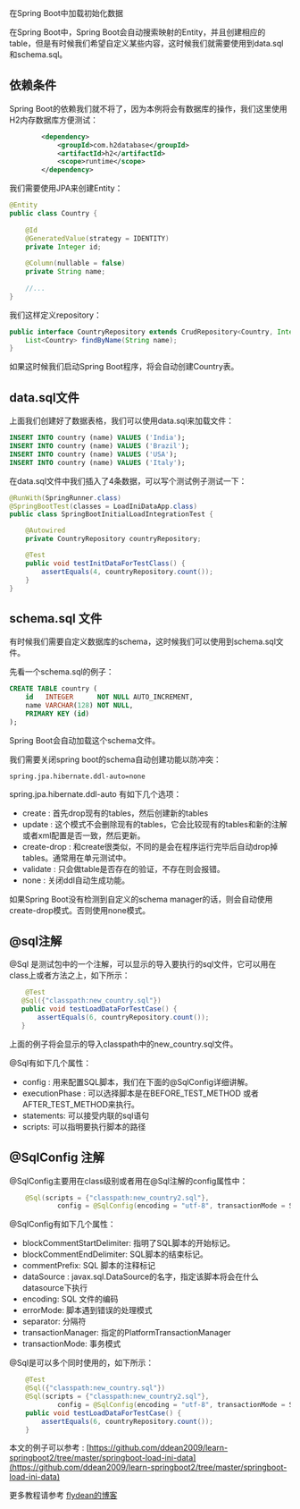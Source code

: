 在Spring Boot中加载初始化数据

在Spring Boot中，Spring Boot会自动搜索映射的Entity，并且创建相应的table，但是有时候我们希望自定义某些内容，这时候我们就需要使用到data.sql和schema.sql。 

## 依赖条件

Spring Boot的依赖我们就不将了，因为本例将会有数据库的操作，我们这里使用H2内存数据库方便测试：

~~~xml
        <dependency>
            <groupId>com.h2database</groupId>
            <artifactId>h2</artifactId>
            <scope>runtime</scope>
        </dependency>
~~~

我们需要使用JPA来创建Entity：

~~~java
@Entity
public class Country {
 
    @Id
    @GeneratedValue(strategy = IDENTITY)
    private Integer id;
     
    @Column(nullable = false)
    private String name;
 
    //...
}
~~~

我们这样定义repository：

~~~java
public interface CountryRepository extends CrudRepository<Country, Integer> {
    List<Country> findByName(String name);
}
~~~

如果这时候我们启动Spring Boot程序，将会自动创建Country表。

## data.sql文件

上面我们创建好了数据表格，我们可以使用data.sql来加载文件：

~~~sql
INSERT INTO country (name) VALUES ('India');
INSERT INTO country (name) VALUES ('Brazil');
INSERT INTO country (name) VALUES ('USA');
INSERT INTO country (name) VALUES ('Italy');
~~~

在data.sql文件中我们插入了4条数据，可以写个测试例子测试一下：

~~~java
@RunWith(SpringRunner.class)
@SpringBootTest(classes = LoadIniDataApp.class)
public class SpringBootInitialLoadIntegrationTest {

    @Autowired
    private CountryRepository countryRepository;

    @Test
    public void testInitDataForTestClass() {
        assertEquals(4, countryRepository.count());
    }
}
~~~

## schema.sql 文件

有时候我们需要自定义数据库的schema，这时候我们可以使用到schema.sql文件。

先看一个schema.sql的例子：

~~~sql
CREATE TABLE country (
    id   INTEGER      NOT NULL AUTO_INCREMENT,
    name VARCHAR(128) NOT NULL,
    PRIMARY KEY (id)
);
~~~

Spring Boot会自动加载这个schema文件。

我们需要关闭spring boot的schema自动创建功能以防冲突：

~~~shell
spring.jpa.hibernate.ddl-auto=none
~~~

spring.jpa.hibernate.ddl-auto 有如下几个选项：

* create : 首先drop现有的tables，然后创建新的tables
* update : 这个模式不会删除现有的tables，它会比较现有的tables和新的注解或者xml配置是否一致，然后更新。
* create-drop : 和create很类似，不同的是会在程序运行完毕后自动drop掉tables。通常用在单元测试中。
* validate : 只会做table是否存在的验证，不存在则会报错。
* none : 关闭ddl自动生成功能。

如果Spring Boot没有检测到自定义的schema manager的话，则会自动使用create-drop模式。否则使用none模式。

## @sql注解

 @Sql 是测试包中的一个注解，可以显示的导入要执行的sql文件，它可以用在class上或者方法之上，如下所示：

 ~~~java
     @Test
    @Sql({"classpath:new_country.sql"})
    public void testLoadDataForTestCase() {
        assertEquals(6, countryRepository.count());
    }
 ~~~

上面的例子将会显示的导入classpath中的new_country.sql文件。

@Sql有如下几个属性：

* config : 用来配置SQL脚本，我们在下面的@SqlConfig详细讲解。
* executionPhase : 可以选择脚本是在BEFORE_TEST_METHOD 或者 AFTER_TEST_METHOD来执行。
* statements: 可以接受内联的sql语句
* scripts: 可以指明要执行脚本的路径

## @SqlConfig 注解

@SqlConfig主要用在class级别或者用在@Sql注解的config属性中：

~~~java
    @Sql(scripts = {"classpath:new_country2.sql"},
            config = @SqlConfig(encoding = "utf-8", transactionMode = SqlConfig.TransactionMode.ISOLATED))
~~~

@SqlConfig有如下几个属性：

* blockCommentStartDelimiter: 指明了SQL脚本的开始标记。
* blockCommentEndDelimiter: SQL脚本的结束标记。
* commentPrefix: SQL 脚本的注释标记
* dataSource : javax.sql.DataSource的名字，指定该脚本将会在什么datasource下执行
* encoding:  SQL 文件的编码
* errorMode: 脚本遇到错误的处理模式
* separator: 分隔符
* transactionManager: 指定的PlatformTransactionManager
* transactionMode: 事务模式

@Sql是可以多个同时使用的，如下所示：

~~~java
    @Test
    @Sql({"classpath:new_country.sql"})
    @Sql(scripts = {"classpath:new_country2.sql"},
            config = @SqlConfig(encoding = "utf-8", transactionMode = SqlConfig.TransactionMode.ISOLATED))
    public void testLoadDataForTestCase() {
        assertEquals(6, countryRepository.count());
    }
~~~

本文的例子可以参考 : [https://github.com/ddean2009/learn-springboot2/tree/master/springboot-load-ini-data](https://github.com/ddean2009/learn-springboot2/tree/master/springboot-load-ini-data)

更多教程请参考 [flydean的博客](www.flydean.com)


